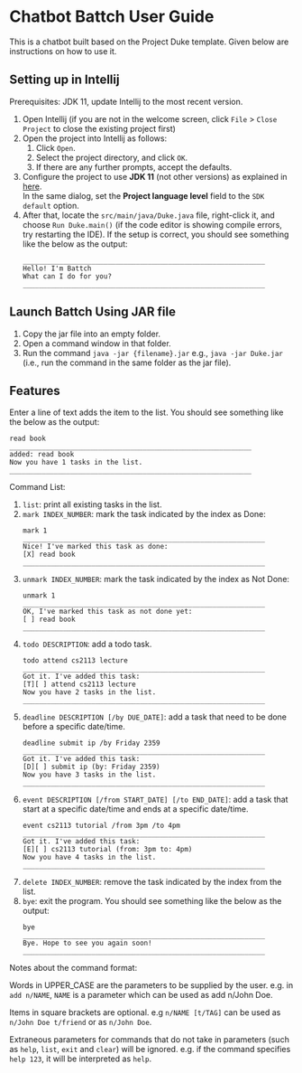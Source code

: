 # Chatbot Battch User Guide

This is a chatbot built based on the Project Duke template. Given below are instructions on how to use it.

## Setting up in Intellij

Prerequisites: JDK 11, update Intellij to the most recent version.

1. Open Intellij (if you are not in the welcome screen, click `File` > `Close Project` to close the existing project first)
1. Open the project into Intellij as follows:
    1. Click `Open`.
    1. Select the project directory, and click `OK`.
    1. If there are any further prompts, accept the defaults.
1. Configure the project to use **JDK 11** (not other versions) as explained in [here](https://www.jetbrains.com/help/idea/sdk.html#set-up-jdk).<br>
   In the same dialog, set the **Project language level** field to the `SDK default` option.
3. After that, locate the `src/main/java/Duke.java` file, right-click it, and choose `Run Duke.main()` (if the code editor is showing compile errors, try restarting the IDE). If the setup is correct, you should see something like the below as the output:
   ```
   ____________________________________________________________
   Hello! I'm Battch
   What can I do for you?
   ____________________________________________________________
   ```

## Launch Battch Using JAR file

1. Copy the jar file into an empty folder.
2. Open a command window in that folder.
3. Run the command `java -jar {filename}.jar` e.g., `java -jar Duke.jar` (i.e., run the command in the same folder as the jar file).

## Features

Enter a line of text adds the item to the list. You should see something like the below as the output:
```
read book
____________________________________________________________
added: read book
Now you have 1 tasks in the list.
____________________________________________________________
```

Command List:
1. `list`: print all existing tasks in the list.
2. `mark INDEX_NUMBER`: mark the task indicated by the index as Done:
   ```
   mark 1
   ____________________________________________________________
   Nice! I've marked this task as done:
   [X] read book
   ____________________________________________________________
   ```
3. `unmark INDEX_NUMBER`: mark the task indicated by the index as Not Done:
   ```
   unmark 1
   ____________________________________________________________
   OK, I've marked this task as not done yet:
   [ ] read book
   ____________________________________________________________
   ```
4. `todo DESCRIPTION`: add a todo task.
   ```
   todo attend cs2113 lecture
   ____________________________________________________________
   Got it. I've added this task:
   [T][ ] attend cs2113 lecture
   Now you have 2 tasks in the list.
   ____________________________________________________________
   ```
5. `deadline DESCRIPTION [/by DUE_DATE]`: add a task that need to be done before a specific date/time.
   ```
   deadline submit ip /by Friday 2359
   ____________________________________________________________
   Got it. I've added this task:
   [D][ ] submit ip (by: Friday 2359)
   Now you have 3 tasks in the list.
   ____________________________________________________________
   ```
6. `event DESCRIPTION [/from START_DATE] [/to END_DATE]`: add a task that start at a specific date/time and ends at a specific date/time.
   ```
   event cs2113 tutorial /from 3pm /to 4pm
   ____________________________________________________________
   Got it. I've added this task:
   [E][ ] cs2113 tutorial (from: 3pm to: 4pm)
   Now you have 4 tasks in the list.
   ____________________________________________________________
   ```
7. `delete INDEX_NUMBER`: remove the task indicated by the index from the list.
8. `bye`: exit the program. You should see something like the below as the output:
   ```
   bye
   ____________________________________________________________
   Bye. Hope to see you again soon!
   ____________________________________________________________
   ```

Notes about the command format:

Words in UPPER_CASE are the parameters to be supplied by the user.
e.g. in `add n/NAME`, `NAME` is a parameter which can be used as add n/John Doe.

Items in square brackets are optional.
e.g `n/NAME [t/TAG]` can be used as `n/John Doe t/friend` or as `n/John Doe`.

Extraneous parameters for commands that do not take in parameters (such as `help`, `list`, `exit` and `clear`) will be ignored.
e.g. if the command specifies `help 123`, it will be interpreted as `help`.
